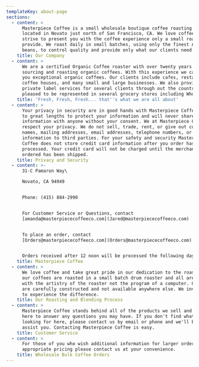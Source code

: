 ```yaml
---
templateKey: about-page
sections:
  - content: >
      Masterpiece Coffee is a small wholesale boutique coffee roasting company
      located in Novato just north of San Francisco, CA. We love coffee and
      strive to present you with the coffee experience only a small roaster can
      provide. We roast daily in small batches, using only the finest Arabica
      beans, to control quality and provide only what our clients need.
    title: Our Company
  - content: >
      We are a certified Organic Coffee roaster with over twenty years of
      sourcing and roasting organic coffees. With this experience we can offer
      you exceptional organic coffees. Our clients include cafes, restaurants,
      coffee houses, and many small and large businesses. We also provide
      private label services for several clients through out the country. We are
      pleased to be represented in several grocery stores including Whole Foods.
    title: 'Fresh, Fresh, Fresh... that''s what we are all about'
  - content: >
      Your privacy in security are in good hands with Masterpiece Coffee. We go
      to great lengths to protect your information and will never share your
      information with anyone without your consent. We at Masterpiece Coffee
      respect your privacy. We do not sell, trade, rent, or give out customer
      names, mailing addresses, email addresses, telephone numbers, or
      information to third parties. For your safety and security Masterpiece
      Coffee does not store credit card information after you order has been
      processed. Your credit card will not be charged until the merchandise you
      ordered has been shipped.
    title: Privacy and Security
  - content: >-
      31-C Pamaron Way\

      Novato, CA 94949


      Phone: (415) 884-2990


      For Customer Service or Questions, contact
      [amanda@masterpiececoffeeco.com](Jared@masterpiececoffeeco.com)


      To place an order, contact
      [Orders@masterpiececoffeeco.com](Orders@masterpiececoffeeco.com)


      Orders received after 12 noon will be processed the following day.
    title: Masterpiece Coffee
  - content: >
      We love coffee and take great pride in our dedication to the roast. All of
      our coffees are roasted in a small batch drum roaster and all are finished
      with the artistry of the roaster not the program of a computer. Our blends
      are carefully constructed and not available anywhere else. We invite you
      to experience the difference.
    title: Our Roasting and Blending Process
  - content: >
      Masterpiece Coffee stands behind all of the products we sell and we are
      here to answer any questions you may have. If you don't find what you are
      looking for here, please contact us by email or phone and we'll be glad to
      assist you. Contacting Masterpiece Coffee is easy.
    title: Customer Service
  - content: >
      For those of you who wish additional information for larger orders with
      appropriate pricing please contact us at your convenience.
    title: Wholesale Bulk Coffee Orders
---
```


